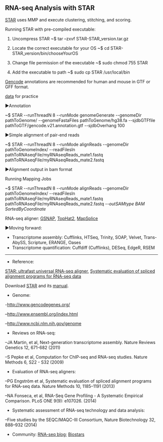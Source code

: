 ## RNA-seq Analysis with STAR

[STAR](http://seqanswers.com/forums/showthread.php?t=27470) uses MMP and execute clustering, stitching, and scoring.


Running STAR with pre-compiled executable:

1. Uncompress STAR
~$ tar –zxvf STAR-STAR_version.tar.gz

2. Locate the correct executable for your OS
~$ cd STAR-STAR_version/bin/chooseYourOS

3. Change file permission of the executable
~$ sudo chmod 755 STAR

4. Add the executable to path
~$ sudo cp STAR /usr/local/bin


[Gencode](http://www.gencodegenes.org/data.html) annotations are recommended for human and mouse in GTF or GFF format.

[data](http://labshare.cshl.edu/shares/gingeraslab/www-data/dobin/STAR/STARgenomes/) for practice

▶Annotation

~$ STAR --runThreadN 8 --runMode genomeGenerate --genomeDir pathToGenome/ --genomeFastaFiles pathToGenome/hg38.fa 
--sjdbGTFfile pathToGTF/gencode.v21.annotation.gtf --sjdbOverhang 100

▶Simple alignment of pair-end reads

~$ STAR --runThreadN 8 --runMode alignReads --genomeDir pathToGenomeIndex/ 
--readFilesIn pathToRNAseqFile/myRNAseqReads_mate1.fastq pathToRNAseqFile/myRNAseqReads_mate2.fastq


▶Alignment output in bam format

Running Mapping Jobs

~$ STAR --runThreadN 8 --runMode alignReads --genomeDir pathToGenomeIndex/ 
--readFilesIn pathToRNAseqFile/myRNAseqReads_mate1.fastq pathToRNAseqFile/myRNAseqReads_mate2.fastq
--*outSAMtype BAM SortedByCoordinate*

RNA-seq aligner: [GSNAP](http://research-pub.gene.com/gmap/), [TopHat2](http://ccb.jhu.edu/software/tophat/index.shtml), [MapSplice](http://www.netlab.uky.edu/p/bioinfo/MapSplice)

▶Moving forward:
* Transcriptome assembly: Cufflinks, HTSeq, Trinity, SOAP, Velvet, Trans-AbySS, Scripture, ERANGE, Oases
* Transcriptome quantification: Cuffdiff (Cufflinks), DESeq, EdgeR, RSEM



---

* Reference: 

[STAR: ultrafast universal RNA-seq aligner](http://bioinformatics.oxfordjournals.org/content/early/2012/10/25/bioinformatics.bts635), 
[Systematic evaluation of spliced alignment programs for RNA-seq data](http://www.nature.com/nmeth/journal/v10/n12/full/nmeth.2722.html)

Download [STAR](https://github.com/alexdobin/STAR/releases) and its [manual](https://github.com/alexdobin/STAR/blob/master/doc/STARmanual.pdf).

* Genome:

-http://www.gencodegenes.org/

–http://www.ensembl.org/index.html

–http://www.ncbi.nlm.nih.gov/genome

* Reviews on RNA-seq:

–JA Martin, et al, Next-generation transcriptome assembly. Nature Reviews Genetics 12, 671-682 (2011)

–S Pepke et al, Computation for ChIP-seq and RNA-seq studies. Nature Methods 6, S22 - S32 (2009)

* Evaluation of RNA-seq aligners:

–PG Engström et al, Systematic evaluation of spliced alignment programs for RNA-seq data. Nature Methods 10, 1185–1191 (2013)

–NA Fonseca, et al, RNA-Seq Gene Profiling - A Systematic Empirical Comparison. PLoS ONE 9(9): e107026. (2014)

* Systematic assessment of RNA-seq technology and data analysis:

–Five studies by the SEQC/MAQC-III Consortium, Nature Biotechnology 32, 888–932 (2014)

* Community:
[RNA-seq blog](http://www.rna-seqblog.com/);
[Biostars](https://www.biostars.org/)
